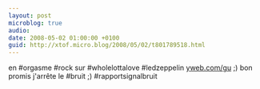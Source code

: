 ```yaml
---
layout: post
microblog: true
audio: 
date: 2008-05-02 01:00:00 +0100
guid: http://xtof.micro.blog/2008/05/02/t801789518.html
---
```

en #orgasme #rock sur #wholelottalove #ledzeppelin [yweb.com/gu](http://yweb.com/gu) ;) bon promis j'arrête le #bruit ;) #rapportsignalbruit
